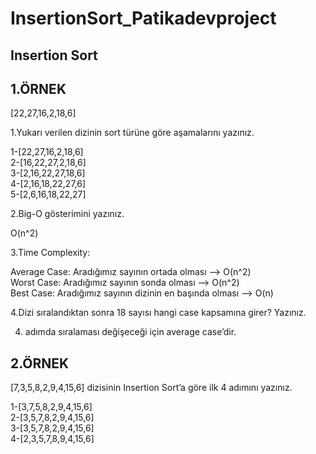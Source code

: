 # InsertionSort_Patikadevproject

## Insertion Sort

## 1.ÖRNEK

[22,27,16,2,18,6]

1.Yukarı verilen dizinin sort türüne göre aşamalarını yazınız.

1-[22,27,16,2,18,6]  
2-[16,22,27,2,18,6]  
3-[2,16,22,27,18,6]  
4-[2,16,18,22,27,6]  
5-[2,6,16,18,22,27]

2.Big-O gösterimini yazınız.

O(n^2)

3.Time Complexity: 

Average Case: Aradığımız sayının ortada olması --> O(n^2)  
Worst Case: Aradığımız sayının sonda olması --> O(n^2)  
Best Case: Aradığımız sayının dizinin en başında olması --> O(n)

4.Dizi sıralandıktan sonra 18 sayısı hangi case kapsamına girer? Yazınız.

4. adımda sıralaması değişeceği için average case’dir.

## 2.ÖRNEK

[7,3,5,8,2,9,4,15,6] dizisinin Insertion Sort’a göre ilk 4 adımını yazınız.

1-[3,7,5,8,2,9,4,15,6]  
2-[3,5,7,8,2,9,4,15,6]  
3-[3,5,7,8,2,9,4,15,6]  
4-[2,3,5,7,8,9,4,15,6]
